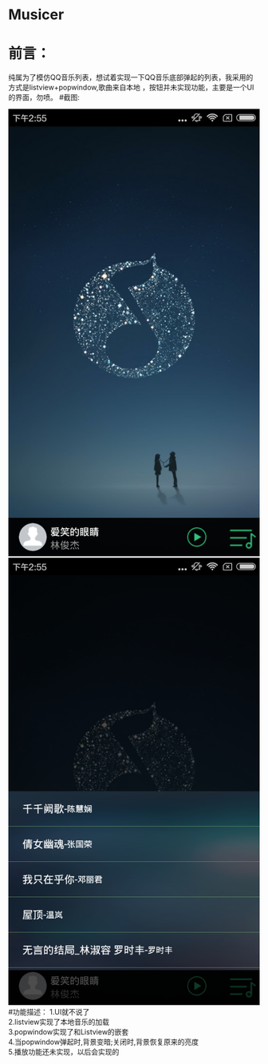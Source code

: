 # Musicer
# 前言：
纯属为了模仿QQ音乐列表，想试着实现一下QQ音乐底部弹起的列表，我采用的方式是listview+popwindow,歌曲来自本地
，按钮并未实现功能，主要是一个UI的界面，勿喷。
#截图:

![image](https://github.com/StevenJJ007/Musicer/blob/master/screenshort/Screenshot_2016-07-22-14-55-43_inc.shijj.musicer.png)
![image](https://github.com/StevenJJ007/Musicer/blob/master/screenshort/Screenshot_2016-07-22-14-55-47_inc.shijj.musicer.png)
#功能描述：
1.UI就不说了</br>
2.listview实现了本地音乐的加载</br>
3.popwindow实现了和Listview的嵌套</br>
4.当popwindow弹起时,背景变暗;关闭时,背景恢复原来的亮度</br>
5.播放功能还未实现，以后会实现的
